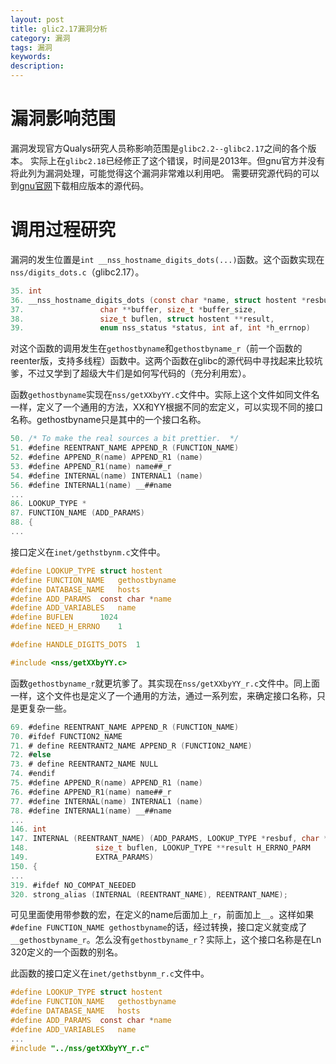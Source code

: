 ```yaml
---
layout: post
title: glic2.17漏洞分析
category: 漏洞
tags: 漏洞
keywords: 
description: 
---
```


# 漏洞影响范围

漏洞发现官方Qualys研究人员称影响范围是```glibc2.2--glibc2.17```之间的各个版本。
实际上在```glibc2.18```已经修正了这个错误，时间是2013年。但gnu官方并没有将此列为漏洞处理，可能觉得这个漏洞非常难以利用吧。
需要研究源代码的可以到[gnu官网](http://ftp.gnu.org/gnu/glibc/)下载相应版本的源代码。

# 调用过程研究

漏洞的发生位置是```int __nss_hostname_digits_dots(...)```函数。这个函数实现在```nss/digits_dots.c```（glibc2.17）。
```c
35. int
36. __nss_hostname_digits_dots (const char *name, struct hostent *resbuf,
37. 			    char **buffer, size_t *buffer_size,
38. 			    size_t buflen, struct hostent **result,
39. 			    enum nss_status *status, int af, int *h_errnop)
```
对这个函数的调用发生在```gethostbyname```和```gethostbyname_r```（前一个函数的reenter版，支持多线程）函数中。这两个函数在glibc的源代码中寻找起来比较坑爹，不过又学到了超级大牛们是如何写代码的（充分利用宏）。

函数```gethostbyname```实现在```nss/getXXbyYY.c```文件中。实际上这个文件如同文件名一样，定义了一个通用的方法，XX和YY根据不同的宏定义，可以实现不同的接口名称。gethostbyname只是其中的一个接口名称。
```c
50. /* To make the real sources a bit prettier.  */
51. #define REENTRANT_NAME APPEND_R (FUNCTION_NAME)
52. #define APPEND_R(name) APPEND_R1 (name)
53. #define APPEND_R1(name) name##_r
54. #define INTERNAL(name) INTERNAL1 (name)
56. #define INTERNAL1(name) __##name
...
86. LOOKUP_TYPE *
87. FUNCTION_NAME (ADD_PARAMS)
88. {
...
```
接口定义在```inet/gethstbynm.c```文件中。
```c
#define LOOKUP_TYPE	struct hostent
#define FUNCTION_NAME	gethostbyname
#define DATABASE_NAME	hosts
#define ADD_PARAMS	const char *name
#define ADD_VARIABLES	name
#define BUFLEN		1024
#define NEED_H_ERRNO	1

#define HANDLE_DIGITS_DOTS	1

#include <nss/getXXbyYY.c>
```

函数```gethostbyname_r```就更坑爹了。其实现在```nss/getXXbyYY_r.c```文件中。同上面一样，这个文件也是定义了一个通用的方法，通过一系列宏，来确定接口名称，只是更复杂一些。
```c
69. #define REENTRANT_NAME APPEND_R (FUNCTION_NAME)
70. #ifdef FUNCTION2_NAME
71. # define REENTRANT2_NAME APPEND_R (FUNCTION2_NAME)
72. #else
73. # define REENTRANT2_NAME NULL
74. #endif
75. #define APPEND_R(name) APPEND_R1 (name)
76. #define APPEND_R1(name) name##_r
77. #define INTERNAL(name) INTERNAL1 (name)
78. #define INTERNAL1(name) __##name
...
146. int
147. INTERNAL (REENTRANT_NAME) (ADD_PARAMS, LOOKUP_TYPE *resbuf, char *buffer,
148. 			   size_t buflen, LOOKUP_TYPE **result H_ERRNO_PARM
149. 			   EXTRA_PARAMS)
150. {
...
319. #ifdef NO_COMPAT_NEEDED
320. strong_alias (INTERNAL (REENTRANT_NAME), REENTRANT_NAME);
```
可见里面使用带参数的宏，在定义的name后面加上```_r```，前面加上```__```。这样如果```#define FUNCTION_NAME gethostbyname```的话，经过转换，接口定义就变成了```__gethostbyname_r```。怎么没有```gethostbyname_r```？实际上，这个接口名称是在Ln 320定义的一个函数的别名。

此函数的接口定义在```inet/gethstbynm_r.c```文件中。
```c
#define LOOKUP_TYPE	struct hostent
#define FUNCTION_NAME	gethostbyname
#define DATABASE_NAME	hosts
#define ADD_PARAMS	const char *name
#define ADD_VARIABLES	name
...
#include "../nss/getXXbyYY_r.c"
```